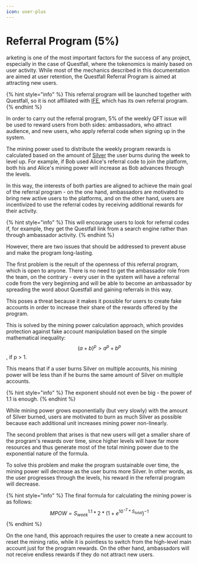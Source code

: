 ```yaml
---
icon: user-plus
---
```


# Referral Program (5%)

arketing is one of the most important factors for the success of any project, especially in the case of Questfall, where the tokenomics is mainly based on user activity. While most of the mechanics described in this documentation are aimed at user retention, the Questfall Referral Program is aimed at attracting new users.

{% hint style="info" %}
This referral program will be launched together with Questfall, so it is not affiliated with [IFE](../roadmap/initial-funding-event.md), which has its own referral program.
{% endhint %}

In order to carry out the referral program, 5% of the weekly QFT issue will be used to reward users from both sides: ambassadors, who attract audience, and new users, who apply referral code when signing up in the system.

The mining power used to distribute the weekly program rewards is calculated based on the amount of [Silver](../assets/Silver-in-game.md) the user burns during the week to level up. For example, if Bob used Alice's referral code to join the platform, both his and Alice's mining power will increase as Bob advances through the levels.

In this way, the interests of both parties are aligned to achieve the main goal of the referral program - on the one hand, ambassadors are motivated to bring new active users to the platforms, and on the other hand, users are incentivized to use the referral codes by receiving additional rewards for their activity.

{% hint style="info" %}
This will encourage users to look for referral codes if, for example, they get the Questfall link from a search engine rather than through ambassador activity.
{% endhint %}

However, there are two issues that should be addressed to prevent abuse and make the program long-lasting.

The first problem is the result of the openness of this referral program, which is open to anyone. There is no need to get the ambassador role from the team, on the contrary - every user in the system will have a referral code from the very beginning and will be able to become an ambassador by spreading the word about Questfall and gaining referrals in this way.

This poses a threat because it makes it possible for users to create fake accounts in order to increase their share of the rewards offered by the program.

This is solved by the mining power calculation approach, which provides protection against fake account manipulation based on the simple mathematical inequality: $$(a+b)^{p}>a^{p}+b^{p}$$, if p > 1.

This means that if a user burns Silver on multiple accounts, his mining power will be less than if he burns the same amount of Silver on multiple accounts.

{% hint style="info" %}
The exponent should not even be big - the power of 1.1 is enough.
{% endhint %}

While mining power grows exponentially (but very slowly) with the amount of Silver burned, users are motivated to burn as much Silver as possible because each additional unit increases mining power non-linearly.



The second problem that arises is that new users will get a smaller share of the program's rewards over time, since higher levels will have far more resources and thus generate most of the total mining power due to the exponential nature of the formula.

To solve this problem and make the program sustainable over time, the mining power will decrease as the user burns more Silver. In other words, as the user progresses through the levels, his reward in the referral program will decrease.

{% hint style="info" %}
The final formula for calculating the mining power is as follows:\
$$MPOW=S_{week}^{1.1}*2*(1+e^{10^{-7}*S_{total}})^{-1}$$
{% endhint %}

On the one hand, this approach requires the user to create a new account to reset the mining ratio, while it is pointless to switch from the high-level main account just for the program rewards. On the other hand, ambassadors will not receive endless rewards if they do not attract new users.
